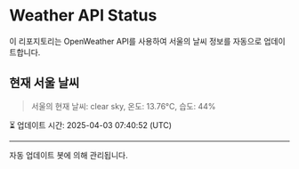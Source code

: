 
# Weather API Status

이 리포지토리는 OpenWeather API를 사용하여 서울의 날씨 정보를 자동으로 업데이트합니다.

## 현재 서울 날씨
> 서울의 현재 날씨: clear sky, 온도: 13.76°C, 습도: 44%

⏳ 업데이트 시간: 2025-04-03 07:40:52 (UTC)

---
자동 업데이트 봇에 의해 관리됩니다.
